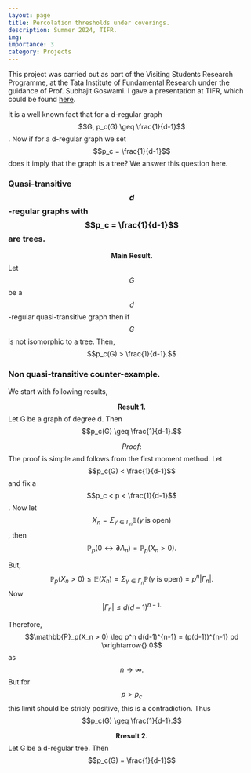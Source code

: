 ```yaml
---
layout: page
title: Percolation thresholds under coverings.
description: Summer 2024, TIFR.
img:
importance: 3
category: Projects
---
```

This project was carried out as part of the Visiting Students Research Programme, at the Tata Institute of Fundamental Research under the guidance of Prof. Subhajit Goswami. I gave a presentation at TIFR, which could be found [here](https://ishaan44.github.io/assets/pdf/VSRP_Presentation.pdf).

It is a well known fact that for a d-regular graph $$G, p_c(G) \geq \frac{1}{d-1}$$. Now if for a d-regular graph we set $$p_c = \frac{1}{d-1}$$ does it imply that the graph is a tree? We answer this question here. 

### Quasi-transitive $$d$$-regular graphs with $$p_c = \frac{1}{d-1}$$ are trees.
$$\textbf{Main Result.}$$ Let $$G$$ be a $$d$$-regular quasi-transitive graph then if $$G$$ is not isomorphic to a tree. Then,  $$p_c(G) > \frac{1}{d-1}.$$

### Non quasi-transitive counter-example.
We start with following results,

$$\textbf{Result 1.}$$ Let G be a graph of degree d. Then $$p_c(G) \geq \frac{1}{d-1}.$$

$$Proof:$$ The proof is simple and follows from the first moment method. Let $$p_c(G) < \frac{1}{d-1}$$ and fix a $$p_c < p < \frac{1}{d-1}$$. Now let $$X_n = \Sigma_{\gamma \in \Gamma_n}\mathbb{1}(\gamma \ \text{is open})$$, then $$ \mathbb{P}_p(0 \leftrightarrow\partial \Lambda_n) = \mathbb{P}_p(X_n > 0). $$ 

But, $$\mathbb{P}_p(X_n > 0) \leq \mathbb{E}(X_n) = \Sigma_{\gamma \in \Gamma_n}\mathbb{P}(\gamma \ \text{is open}) = p^n |\Gamma_n|.$$ Now $$|\Gamma_n| \leq d(d-1)^{n-1.}$$ 

Therefore,
$$\mathbb{P}_p(X_n > 0) \leq p^n d(d-1)^{n-1} = (p(d-1))^{n-1} pd \xrightarrow{} 0$$ as $$n \rightarrow{} \infty.$$ But for $$p>p_c$$ this limit should be stricly positive, this is a contradiction. Thus $$p_c(G) \geq \frac{1}{d-1}.$$



$$\textbf{Rresult 2.}$$ Let G be a d-regular tree. Then $$p_c(G) = \frac{1}{d-1}$$


